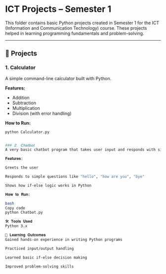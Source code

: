 # ICT Projects – Semester 1

This folder contains basic Python projects created in Semester 1 for the ICT (Information and Communication Technology) course. These projects helped in learning programming fundamentals and problem-solving.

---

## 📂 Projects

### 1. Calculator
A simple command-line calculator built with Python.

**Features:**
- Addition
- Subtraction
- Multiplication
- Division (with error handling)

**How to Run:**
```bash
python Calculator.py


### 𝟐. 𝐂𝐡𝐚𝐭𝐛𝐨𝐭
A very basic chatbot program that takes user input and responds with simple predefined answers.

𝐅𝐞𝐚𝐭𝐮𝐫𝐞𝐬:

Greets the user

Responds to simple questions like "hello", "how are you", "bye"

Shows how if-else logic works in Python

𝐇𝐨𝐰 𝐭𝐨 𝐑𝐮𝐧:

bash
Copy code
python Chatbot.py

🛠️ 𝐓𝐨𝐨𝐥𝐬 𝐔𝐬𝐞𝐝
Python 3.x

🎯 𝐋𝐞𝐚𝐫𝐧𝐢𝐧𝐠 𝐎𝐮𝐭𝐜𝐨𝐦𝐞𝐬
Gained hands-on experience in writing Python programs

Practiced input/output handling

Learned basic if-else decision making

Improved problem-solving skills
